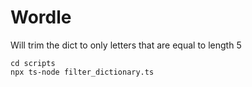 # Wordle

Will trim the dict to only letters that are equal to length 5
```
cd scripts
npx ts-node filter_dictionary.ts
```